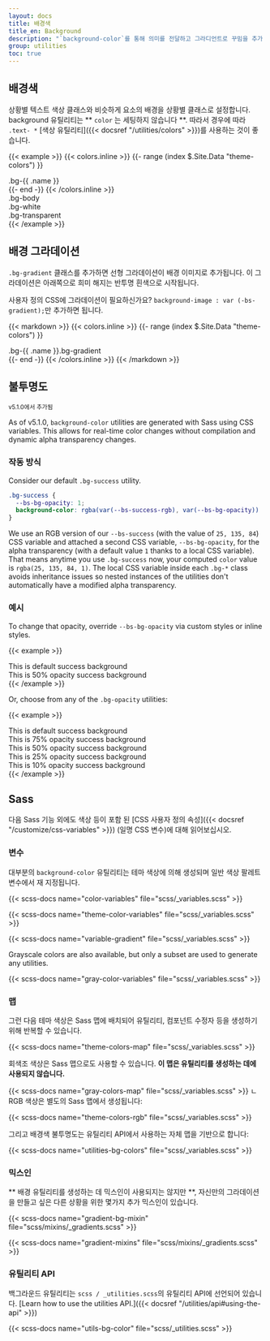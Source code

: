 ```yaml
---
layout: docs
title: 배경색
title_en: Background
description: "`background-color`를 통해 의미를 전달하고 그라디언트로 꾸밈을 추가 합니다."
group: utilities
toc: true
---
```


## 배경색

상황별 텍스트 색상 클래스와 비슷하게 요소의 배경을 상황별 클래스로 설정합니다. background 유틸리티는 ** `color` 는 세팅하지 않습니다 **. 따라서 경우에 따라 `.text- *` [색상 유틸리티]({{< docsref "/utilities/colors" >}})를 사용하는 것이 좋습니다.

{{< example >}}
{{< colors.inline >}}
{{- range (index $.Site.Data "theme-colors") }}
<div class="p-3 mb-2 bg-{{ .name }}{{ if .contrast_color }} text-{{ .contrast_color }}{{ else }} text-white{{ end }}">.bg-{{ .name }}</div>
{{- end -}}
{{< /colors.inline >}}
<div class="p-3 mb-2 bg-body text-dark">.bg-body</div>
<div class="p-3 mb-2 bg-white text-dark">.bg-white</div>
<div class="p-3 mb-2 bg-transparent text-dark">.bg-transparent</div>
{{< /example >}}

## 배경 그라데이션

`.bg-gradient` 클래스를 추가하면 선형 그라데이션이 배경 이미지로 추가됩니다. 이 그라데이션은 아래쪽으로 희미 해지는 반투명 흰색으로 시작됩니다.

사용자 정의 CSS에 그라데이션이 필요하신가요? `background-image : var (-bs-gradient);`만 추가하면 됩니다.

{{< markdown >}}
{{< colors.inline >}}
{{- range (index $.Site.Data "theme-colors") }}
<div class="p-3 mb-2 bg-{{ .name }} bg-gradient{{ with .contrast_color }} text-{{ . }}{{ else }} text-white{{ end }}">.bg-{{ .name }}.bg-gradient</div>
{{- end -}}
{{< /colors.inline >}}
{{< /markdown >}}

## 불투명도

<small class="d-inline-flex px-2 py-1 font-monospace text-muted border rounded-3">v5.1.0에서 추가됨</small>

As of v5.1.0, `background-color` utilities are generated with Sass using CSS variables. This allows for real-time color changes without compilation and dynamic alpha transparency changes.

### 작동 방식

Consider our default `.bg-success` utility.

```css
.bg-success {
  --bs-bg-opacity: 1;
  background-color: rgba(var(--bs-success-rgb), var(--bs-bg-opacity)) !important;
}
```

We use an RGB version of our `--bs-success` (with the value of `25, 135, 84`) CSS variable and attached a second CSS variable, `--bs-bg-opacity`, for the alpha transparency (with a default value `1` thanks to a local CSS variable). That means anytime you use `.bg-success` now, your computed `color` value is `rgba(25, 135, 84, 1)`. The local CSS variable inside each `.bg-*` class avoids inheritance issues so nested instances of the utilities don't automatically have a modified alpha transparency.

### 예시

To change that opacity, override `--bs-bg-opacity` via custom styles or inline styles.

{{< example >}}
<div class="bg-success p-2 text-white">This is default success background</div>
<div class="bg-success p-2" style="--bs-bg-opacity: .5;">This is 50% opacity success background</div>
{{< /example >}}

Or, choose from any of the `.bg-opacity` utilities:

{{< example >}}
<div class="bg-success p-2 text-white">This is default success background</div>
<div class="bg-success p-2 text-white bg-opacity-75">This is 75% opacity success background</div>
<div class="bg-success p-2 text-dark bg-opacity-50">This is 50% opacity success background</div>
<div class="bg-success p-2 text-dark bg-opacity-25">This is 25% opacity success background</div>
<div class="bg-success p-2 text-dark bg-opacity-10">This is 10% opacity success background</div>
{{< /example >}}

## Sass

다음 Sass 기능 외에도 색상 등이 포함 된 [CSS 사용자 정의 속성]({{< docsref "/customize/css-variables" >}}) (일명 CSS 변수)에 대해 읽어보십시오.

### 변수

대부분의 `background-color` 유틸리티는 테마 색상에 의해 생성되며 일반 색상 팔레트 변수에서 재 지정됩니다.

{{< scss-docs name="color-variables" file="scss/_variables.scss" >}}

{{< scss-docs name="theme-color-variables" file="scss/_variables.scss" >}}

{{< scss-docs name="variable-gradient" file="scss/_variables.scss" >}}

Grayscale colors are also available, but only a subset are used to generate any utilities.

{{< scss-docs name="gray-color-variables" file="scss/_variables.scss" >}}

### 맵

그런 다음 테마 색상은 Sass 맵에 배치되어 유틸리티, 컴포넌트 수정자 등을 생성하기 위해 반복할 수 있습니다.

{{< scss-docs name="theme-colors-map" file="scss/_variables.scss" >}}

회색조 색상은 Sass 맵으로도 사용할 수 있습니다. **이 맵은 유틸리티를 생성하는 데에 사용되지 않습니다.**

{{< scss-docs name="gray-colors-map" file="scss/_variables.scss" >}}
ㄴ
RGB 색상은 별도의 Sass 맵에서 생성됩니다:

{{< scss-docs name="theme-colors-rgb" file="scss/_variables.scss" >}}

그리고 배경색 불투명도는 유틸리티 API에서 사용하는 자체 맵을 기반으로 합니다:

{{< scss-docs name="utilities-bg-colors" file="scss/_variables.scss" >}}

### 믹스인

** 배경 유틸리티를 생성하는 데 믹스인이 사용되지는 않지만 **, 자신만의 그라데이션을 만들고 싶은 다른 상황을 위한 몇가지 추가 믹스인이 있습니다.

{{< scss-docs name="gradient-bg-mixin" file="scss/mixins/_gradients.scss" >}}

{{< scss-docs name="gradient-mixins" file="scss/mixins/_gradients.scss" >}}

### 유틸리티 API

백그라운드 유틸리티는 `scss / _utilities.scss`의 유틸리티 API에 선언되어 있습니다. [Learn how to use the utilities API.]({{< docsref "/utilities/api#using-the-api" >}})

{{< scss-docs name="utils-bg-color" file="scss/_utilities.scss" >}}
